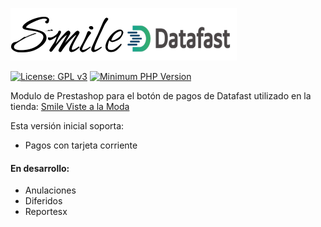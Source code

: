 ![Smile Pagos](views/img/smileDatafast.png)

[![License: GPL v3](https://img.shields.io/badge/License-GPLv3-blue.svg)](https://www.gnu.org/licenses/gpl-3.0)
[![Minimum PHP Version](https://img.shields.io/badge/php-%3E%3D%207.1-8892BF.svg?style=flat-square)](https://php.net/)

Modulo de Prestashop para el botón de pagos de Datafast utilizado en la tienda: [Smile Viste a la Moda](https://www.smilevistealamoda.com )

Esta versión inicial soporta:

* Pagos con tarjeta corriente

#### En desarrollo:
* Anulaciones
* Diferidos
* Reportesx







